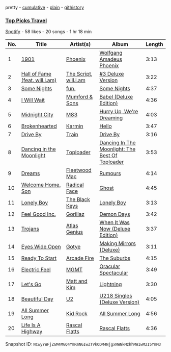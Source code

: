 pretty - [cumulative](/playlists/cumulative/4NAi06Izmj4CPqmMuY1RsE.md) - [plain](/playlists/plain/4NAi06Izmj4CPqmMuY1RsE) - [githistory](https://github.githistory.xyz/mackorone/spotify-playlist-archive/blob/main/playlists/plain/4NAi06Izmj4CPqmMuY1RsE)

### [Top Picks Travel](https://open.spotify.com/playlist/4NAi06Izmj4CPqmMuY1RsE)

> 

[Spotify](https://open.spotify.com/user/spotify) - 58 likes - 20 songs - 1 hr 18 min

| No. | Title | Artist(s) | Album | Length |
|---|---|---|---|---|
| 1 | [1901](https://open.spotify.com/track/7hExqd5aeA6cdDFx6sBfd3) | [Phoenix](https://open.spotify.com/artist/1xU878Z1QtBldR7ru9owdU) | [Wolfgang Amadeus Phoenix](https://open.spotify.com/album/7bJTscIEKaObZS61RmpviI) | 3:13 |
| 2 | [Hall of Fame \(feat\. will.i.am\)](https://open.spotify.com/track/7wMq5n8mYSKlQIGECKUgTX) | [The Script](https://open.spotify.com/artist/3AQRLZ9PuTAozP28Skbq8V), [will.i.am](https://open.spotify.com/artist/085pc2PYOi8bGKj0PNjekA) | [\#3 Deluxe Version](https://open.spotify.com/album/7JOCOjZTcLysDMkZGWlcIj) | 3:22 |
| 3 | [Some Nights](https://open.spotify.com/track/6t6oULCRS6hnI7rm0h5gwl) | [fun.](https://open.spotify.com/artist/5nCi3BB41mBaMH9gfr6Su0) | [Some Nights](https://open.spotify.com/album/7iycyHwOW2plljYIK6I1Zo) | 4:37 |
| 4 | [I Will Wait](https://open.spotify.com/track/3kyxRga5wDGbKdmxXssbps) | [Mumford & Sons](https://open.spotify.com/artist/3gd8FJtBJtkRxdfbTu19U2) | [Babel \(Deluxe Edition\)](https://open.spotify.com/album/1SKwteICgxOCIoqtCUqpR6) | 4:36 |
| 5 | [Midnight City](https://open.spotify.com/track/4kO7mrAPfqIrsKwUOK5BFx) | [M83](https://open.spotify.com/artist/63MQldklfxkjYDoUE4Tppz) | [Hurry Up, We're Dreaming](https://open.spotify.com/album/6MBuQugGuX7VMBX0uiBnAQ) | 4:03 |
| 6 | [Brokenhearted](https://open.spotify.com/track/4urcG6Nfubqsuqy3juMjBi) | [Karmin](https://open.spotify.com/artist/4M0DLz8te9Q1lNIXBBwvfG) | [Hello](https://open.spotify.com/album/7FbPwQGriWa8IT4u6RxjWK) | 3:47 |
| 7 | [Drive By](https://open.spotify.com/track/1wAXODAAL6hY64ZdhrnjBO) | [Train](https://open.spotify.com/artist/3FUY2gzHeIiaesXtOAdB7A) | [Drive By](https://open.spotify.com/album/4IjfVRMzE8yNH84Q6UZSV6) | 3:16 |
| 8 | [Dancing in the Moonlight](https://open.spotify.com/track/1FHNctV68GUNLgXclG2DtR) | [Toploader](https://open.spotify.com/artist/6xeFne1rkxMhKSW3ipvkdV) | [Dancing In The Moonlight: The Best Of Toploader](https://open.spotify.com/album/3Yxy4ITyguWRkdXwrB9uC9) | 3:53 |
| 9 | [Dreams](https://open.spotify.com/track/703BT1NQsfIwPFv8MXQ47m) | [Fleetwood Mac](https://open.spotify.com/artist/08GQAI4eElDnROBrJRGE0X) | [Rumours](https://open.spotify.com/album/63k57x0qOkUWEMR0dkMivh) | 4:14 |
| 10 | [Welcome Home, Son](https://open.spotify.com/track/13PUJCvdTSCT1dn70tlGdm) | [Radical Face](https://open.spotify.com/artist/5EM6xJN2QNk0cL7EEm9HR9) | [Ghost](https://open.spotify.com/album/0VYi6aRMwxXpfvNwDCr3bB) | 4:45 |
| 11 | [Lonely Boy](https://open.spotify.com/track/3dOAXUx7I1qnzWzxdnsyB8) | [The Black Keys](https://open.spotify.com/artist/7mnBLXK823vNxN3UWB7Gfz) | [Lonely Boy](https://open.spotify.com/album/2uGi7bQZU5My0k1UGJQRz2) | 3:13 |
| 12 | [Feel Good Inc.](https://open.spotify.com/track/0d28khcov6AiegSCpG5TuT) | [Gorillaz](https://open.spotify.com/artist/3AA28KZvwAUcZuOKwyblJQ) | [Demon Days](https://open.spotify.com/album/0bUTHlWbkSQysoM3VsWldT) | 3:42 |
| 13 | [Trojans](https://open.spotify.com/track/4AyoAGuhE8gydBPrczuhbl) | [Atlas Genius](https://open.spotify.com/artist/42vg2T0Xg9yPaAgogJzoQH) | [When It Was Now \(Deluxe Edition\)](https://open.spotify.com/album/5Ix8zXCxsX8YCGAThyBVE8) | 3:37 |
| 14 | [Eyes Wide Open](https://open.spotify.com/track/4txIpC5LqJSVIRHSjUioLp) | [Gotye](https://open.spotify.com/artist/2AsusXITU8P25dlRNhcAbG) | [Making Mirrors \(Deluxe\)](https://open.spotify.com/album/4JyWBOxMgxPap7eGzj1g0g) | 3:11 |
| 15 | [Ready To Start](https://open.spotify.com/track/4NmhQlzLdrD2dDLk9pvp5z) | [Arcade Fire](https://open.spotify.com/artist/3kjuyTCjPG1WMFCiyc5IuB) | [The Suburbs](https://open.spotify.com/album/20fJJzq5ImlT929uORjN0h) | 4:15 |
| 16 | [Electric Feel](https://open.spotify.com/track/3FtYbEfBqAlGO46NUDQSAt) | [MGMT](https://open.spotify.com/artist/0SwO7SWeDHJijQ3XNS7xEE) | [Oracular Spectacular](https://open.spotify.com/album/6mm1Skz3JE6AXneya9Nyiv) | 3:49 |
| 17 | [Let's Go](https://open.spotify.com/track/5KQrOv9nFVnM465CVGriW9) | [Matt and Kim](https://open.spotify.com/artist/4MSMDY0ClgWqXApU53I1L1) | [Lightning](https://open.spotify.com/album/6yRV3ISRWTSAfXS9SPoLiH) | 3:30 |
| 18 | [Beautiful Day](https://open.spotify.com/track/0G5F2msfVO77xs7ql2RiTS) | [U2](https://open.spotify.com/artist/51Blml2LZPmy7TTiAg47vQ) | [U218 Singles \(Deluxe Version\)](https://open.spotify.com/album/7k7aHoW1MGWWQR0KXvswkx) | 4:05 |
| 19 | [All Summer Long](https://open.spotify.com/track/6DsxePZXexaZgZKEdgXOh8) | [Kid Rock](https://open.spotify.com/artist/7dOBabd5O4CvKrg4iriHTM) | [All Summer Long](https://open.spotify.com/album/3PWfmOyPSSgz5kvhWVYaDl) | 4:56 |
| 20 | [Life Is A Highway](https://open.spotify.com/track/4rlWtsOCfxD8u1aCbbaHHp) | [Rascal Flatts](https://open.spotify.com/artist/0a1gHP0HAqALbEyxaD5Ngn) | [Rascal Flatts](https://open.spotify.com/album/515OQ3WRGIqpqa0bRiN83e) | 4:36 |

Snapshot ID: `NCwyYWFjZGM4MGQ4YmRmNGIwZTVkODM4NjgxNWNkMzhhMWIwM2I5YmM3`
